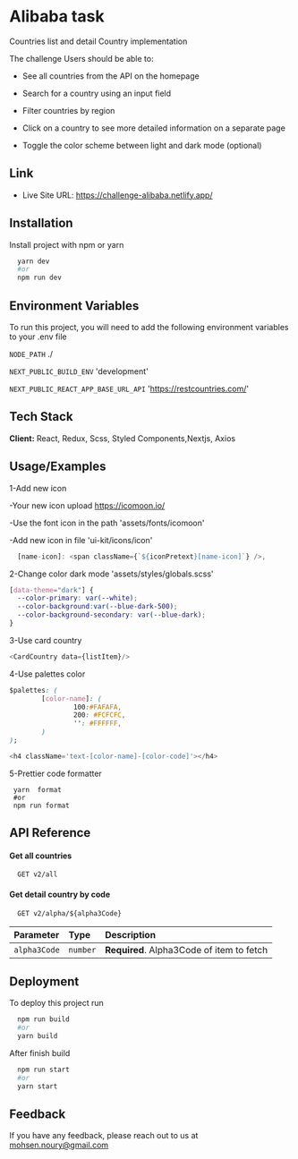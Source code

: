 
# Alibaba task

Countries list and detail Country implementation

The challenge
    Users should be able to:

- See all countries from the API on the homepage

- Search for a country using an input field

- Filter countries by region

- Click on a country to see more detailed information on a separate page

- Toggle the color scheme between light and dark mode (optional)



## Link
- Live Site URL: https://challenge-alibaba.netlify.app/
## Installation

Install project with npm or yarn

```bash
  yarn dev
  #or
  npm run dev
```
    
## Environment Variables

To run this project, you will need to add the following environment variables to your .env file

`NODE_PATH` 
./

`NEXT_PUBLIC_BUILD_ENV` 
'development'

`NEXT_PUBLIC_REACT_APP_BASE_URL_API` 
'https://restcountries.com/'


## Tech Stack

**Client:** React, Redux, Scss, Styled Components,Nextjs, Axios




## Usage/Examples

1-Add new icon

-Your new icon upload https://icomoon.io/ 


-Use the font icon in the path 'assets/fonts/icomoon' 

-Add new icon in file 'ui-kit/icons/icon'
```javascript
  [name-icon]: <span className={`${iconPretext}[name-icon]`} />,
```

2-Change color dark mode
'assets/styles/globals.scss' 
```css
[data-theme="dark"] {
  --color-primary: var(--white);
  --color-background:var(--blue-dark-500);
  --color-background-secondary: var(--blue-dark);
}
```

3-Use card country

```javascript
<CardCountry data={listItem}/>
```

4-Use palettes color 

```css
$palettes: (
        [color-name]: (
                100:#FAFAFA, 
                200: #FCFCFC, 
                '': #FFFFFF,
        )
);

```

```javascript 
<h4 className='text-[color-name]-[color-code]'></h4>
```
5-Prettier code formatter

```command
 yarn  format 
 #or
 npm run format
```

## API Reference

#### Get all countries

```http
  GET v2/all
```


#### Get detail country by code

```http
  GET v2/alpha/${alpha3Code} 
```

| Parameter | Type     | Description                       |
| :-------- | :------- | :-------------------------------- |
| `alpha3Code`      | `number` | **Required**. Alpha3Code of item to fetch |



## Deployment

To deploy this project run

```bash
  npm run build
  #or
  yarn build
```

After finish build 

```bash
  npm run start
  #or
  yarn start
```


## Feedback

If you have any feedback, please reach out to us at mohsen.noury@gmail.com

